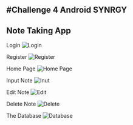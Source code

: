 #Challenge 4 Android SYNRGY
---
Note Taking App
---
Login
![Login](https://github.com/AkhasaDyst/F-AND24001121-synrgy7-yud-and-ch4/blob/NoteTakingApp/screenshot/login.jpg?raw=true)

Register
![Register](https://github.com/AkhasaDyst/F-AND24001121-synrgy7-yud-and-ch4/blob/NoteTakingApp/screenshot/register.jpg?raw=true)

Home Page
![Home Page](https://github.com/AkhasaDyst/F-AND24001121-synrgy7-yud-and-ch4/blob/NoteTakingApp/screenshot/home.jpg?raw=true)

Input Note
![Inut](https://github.com/AkhasaDyst/F-AND24001121-synrgy7-yud-and-ch4/blob/NoteTakingApp/screenshot/add.jpg?raw=true)

Edit Note
![Edit](https://github.com/AkhasaDyst/F-AND24001121-synrgy7-yud-and-ch4/blob/NoteTakingApp/screenshot/edit.jpg?raw=true)

Delete Note
![Delete](https://github.com/AkhasaDyst/F-AND24001121-synrgy7-yud-and-ch4/blob/NoteTakingApp/screenshot/delete.jpg?raw=true)

The Database
![Database](https://github.com/AkhasaDyst/F-AND24001121-synrgy7-yud-and-ch4/blob/NoteTakingApp/screenshot/data.jpg?raw=true)

